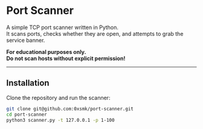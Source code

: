 #  Port Scanner

A simple TCP port scanner written in Python.  
It scans ports, checks whether they are open, and attempts to grab the service banner.  

 **For educational purposes only.  
Do not scan hosts without explicit permission!**

---

##  Installation
Clone the repository and run the scanner:

```bash
git clone git@github.com:0xsmk/port-scanner.git
cd port-scanner
python3 scanner.py -t 127.0.0.1 -p 1-100
